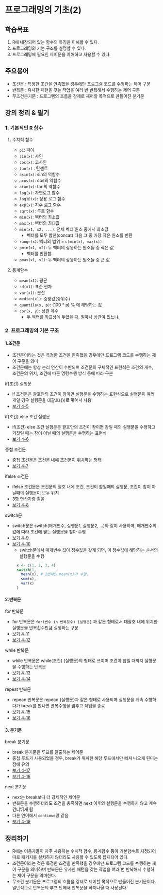 # 프로그래밍의 기초(2)

## 학습목표
1. R에 내장되어 있는 함수의 특징을 이해할 수 있다.
2. 프로그래밍의 기본 구조를 설명할 수 있다.
3. 프로그래밍에 필요한 제어문을 이해하고 사용할 수 있다.

## 주요용어
- 조건문 : 특정한 조건을 만족했을 경우에만 프로그램 코드를 수행하는 제어 구문
- 반복문 : 유사한 패턴을 갖는 작업을 여러 번 반복해서 수행하는 제어 구문
- 무조건분기문 : 프로그램의 흐름을 강제로 제어할 목적으로 만들어진 분기문

## 강의 정리 & 필기

### 1. 기본적인 R 함수

1. 수치적 함수
   - `pi`: 파이
   - `sin(x)`: 사인
   - `cos(x)`: 코사인
   - `tan(x)` : 탄젠트
   - `asin(x)`: sin의 역함수
   - `acos(x)`: cos의 역함수
   - `atan(x)`: tan의 역함수
   - `log(x)`: 자연로그 함수
   - `log10(x)`: 상용 로그 함수
   - `exp(x)`: 지수 로그 함수
   - `sqrt(x)`: 루트 함수
   - `min(x)`: 벡터의 최소값
   - `max(x)`: 벡터의 최대값
   - `min(x1, x2, ...)`: 전체 벡터 원소 중에서 최소값
     - 벡터를 모두 합친(concat) 다음 그 중 가장 작은 원소를 반환
   - `range(x)`: 벡터의 범위 = `c(min(x), max(x))`
   - `pmin(x1, x2)`: 두 벡터의 상응하는 원소들 중 작은 값
     - 벡터를 반환함.
   - `pmax(x1, x2)`: 두 벡터의 상응하는 원소들 중 큰 값

2. 통계함수
   - `mean(x1)`: 평균
   - `sd(x1)`: 표준 편차
   - `var(x1)`: 분산
   - `median(x1)`: 중앙값(중위수)
   - `quantile(x, p)`: (100 * p) % 에 해당하는 값
   - `cor(x, y)`: 상관 계수
     - 두 벡터를 좌표상에 두었을 때, 얼마나 상관이 있느냐.

### 2. 프로그래밍의 기본 구조

#### 1.조건문
- 조건문이라는 것은 특정한 조건을 만족했을 경우에만 프로그램 코드를 수행하는 제어 구문을 의미
- 조건문에는 항상 논리 연산이 수반되며 조건문의 구체적인 표현식은 조건의 개수, 조건문의 위치, 조건에 따른 명령수행 방식 등에 따라 구분

if(조건) 실행문
   - if 조건문은 괄호안의 조건이 참이면 실행문을 수행하는 표현식으로 실행문이 여러개일 경우 실행문을 대괄호({})로 묶어서 사용
   - [보기 4-5](../../workspace/r_computing/07/4-5.R)

if(조건) else 조건 실행문
   - if(조건) else 조건 실행문은 괄호안의 조건이 참이면 참일 때의 실행문을 수행하고 거짓일 때는 참이 아닐 때의 실행문을 수행하는 표현식
   - [보기 4-6](../../workspace/r_computing/07/4-6.R)

중첩 조건문
   - 중첩 조건문은 조건문 내에 조건문이 위치하는 형태
   - [보기 4-7](../../workspace/r_computing/07/4-7.R)

ifelse 조건문
   - ifelse 조건문은 조건문의 괄호 내에 조건, 조건이 참일때의 실행문, 조건이 참이 아닐때의 실행문이 모두 위치
   - 3항 연산자랑 같음
   - [보기 4-8](../../workspace/r_computing/07/4-8.R)

switch문
   - switch문은 switch(매개변수, 실행문1, 실행문2, ...)와 같이 사용하며, 매개변수의 값에 따라 조건에 맞는 실행문을 찾아 수행
   - [보기 4-9](../../workspace/r_computing/07/4-9.R)
   - [보기 4-10](../../workspace/r_computing/07/4-10.R)
     - switch문에서 매개변수 값이 정수값을 갖게 되면, 이 정수값에 해당하는 순서의 실행문을 수행
      ```R
        x <- c(1, 2, 3, 4)
        switch(1,
          mean(x), # 1번째인 mean(x)가 수행.
          sum(x),
          var(x)
        )
      ```
#### 2.반복문

for 반복문
  - for 반복문은 `for(변수 in 반복횟수) {실행문}` 과 같은 형태로서 대괄호 내에 위치한 실행문을 반복횟수만큼 실행하는 구문
  - [보기 4-11](../../workspace/r_computing/07/4-11.R)
  - [보기 4-12](../../workspace/r_computing/07/4-12.R)

while 반복문
  - while 반복문은 while(조건) {실행문}의 형태로 쓰이며 조건이 참일 때까지 실행문을 수행하는 반복문
  - [보기 4-13](../../workspace/r_computing/07/4-13.R)
  - [보기 4-14](../../workspace/r_computing/07/4-14.R)

repeat 반복문
  - repean 반복문은 repean {실행문}과 같은 형태로 사용되며 실행문을 계속 수행하다가 break를 만나면 반복수행을 멈추고 작업을 종료
  - [보기 4-15](../../workspace/r_computing/07/4-15.R)
  - [보기 4-16](../../workspace/r_computing/07/4-16.R)

#### 3. 분기문

break 분기문
  - break 분기문은 루프를 탈출하는 제어문
  - 중첩 루프가 사용되었을 경우, break가 위치한 해당 루프에서만 빠져 나오게 된다는 점에 유의
  - [보기 4-17](../../workspace/r_computing/07/4-17.R)
  - [보기 4-18](../../workspace/r_computing/07/4-18.R)

next 분기문
  - next는 break보다 더 강제적인 제어문
  - 반복문을 수행하더라도 조건을 충족하면 next 이후의 실행문을 수행하지 않고 계속 건너뛰게 됨
  - 다른 언어에서 `continue`랑 같음
  - [보기 4-19](../../workspace/r_computing/07/4-19.R)

## 정리하기
- R에는 이용자들이 자주 사용하는 수치적 함수, 통계함수 등이 기본함수로 지정되어 따로 패키지를 설치하지 않더라도 사용할 수 있도록 탑재되어 있다.
- 조건문이라는 것은 특정한 조건을 만족했을 경우에만 프로그램 코드를 수행하는 제어 구문을 의미하며 반복문은 유사한 패턴을 갖는 작업을 여러 번 반복해서 수행하는 제어 구문을 의미한다.
- 무조건 분기문은 프로그램의 흐름을 강제로 제어할 목적으로 만들어진 분기문이다. 일반적으로 반복문의 루프 안에서 반복문을 빠져나올 때 사용된다.